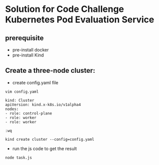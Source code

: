 # Solution for Code Challenge Kubernetes Pod Evaluation Service

## prerequisite

* pre-install docker  <br> 
* pre-install Kind  <br> 

## Create a three-node cluster:

* create config.yaml file

`vim config.yaml`

```
kind: Cluster
apiVersion: kind.x-k8s.io/v1alpha4
nodes:
- role: control-plane
- role: worker
- role: worker 
```

`:wq`


 
`kind create cluster --config=config.yaml`

* run the js code to get the result

`node task.js`




